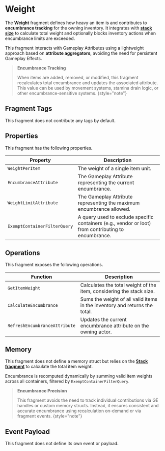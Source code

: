 # Weight
<primary-label ref="inventory"/>

The **Weight** fragment defines how heavy an item is and contributes to **encumbrance tracking** for the owning inventory. 
It integrates with **[stack size](inv_fragment_stack.md)** to calculate total weight and optionally blocks inventory actions 
when encumbrance limits are exceeded.

This fragment interacts with Gameplay Attributes using a lightweight approach based on **attribute aggregators**, avoiding 
the need for persistent Gameplay Effects.

> **Encumbrance Tracking**
>
> When items are added, removed, or modified, this fragment recalculates total encumbrance and updates the associated attribute. 
> This value can be used by movement systems, stamina drain logic, or other encumbrance-sensitive systems.
{style="note"}

## Fragment Tags
This fragment does not contribute any tags by default. 

## Properties
This fragment has the following properties.

| Property                     | Description                                                                                          |
|------------------------------|------------------------------------------------------------------------------------------------------|
| `WeightPerItem`              | The weight of a single item unit.                                                                    |
| `EncumbranceAttribute`       | The Gameplay Attribute representing the current encumbrance.                                         |
| `WeightLimitAttribute`       | The Gameplay Attribute representing the maximum encumbrance allowed.                                 |
| `ExemptContainerFilterQuery` | A query used to exclude specific containers (e.g., vendor or loot) from contributing to encumbrance. |

## Operations
This fragment exposes the following operations.

| Function                      | Description                                                                   |
|-------------------------------|-------------------------------------------------------------------------------|
| `GetItemWeight`               | Calculates the total weight of the item, considering the stack size.          |
| `CalculateEncumbrance`        | Sums the weight of all valid items in the inventory and returns the total.    |
| `RefreshEncumbranceAttribute` | Updates the current encumbrance attribute on the owning actor.                |

## Memory
This fragment does not define a memory struct but relies on the **[Stack fragment](inv_fragment_stack.md)** to calculate 
the total item weight.

Encumbrance is recomputed dynamically by summing valid item weights across all containers, filtered by `ExemptContainerFilterQuery`.

> **Encumbrance Precision**
>
> This fragment avoids the need to track individual contributions via GE handles or custom memory structs. Instead, it 
> ensures consistent and accurate encumbrance using recalculation on-demand or via fragment events.
{style="note"}

## Event Payload
This fragment does not define its own event or payload. 